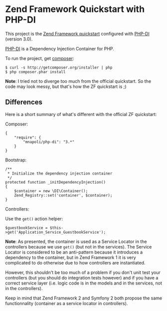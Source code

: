 # Zend Framework Quickstart with PHP-DI

This project is the [Zend Framework quickstart](http://framework.zend.com/manual/en/learning.quickstart.intro.html)
configured with [PHP-DI](http://github.com/mnapoli/PHP-DI) (version 3.0).

[PHP-DI](http://github.com/mnapoli/PHP-DI) is a Dependency Injection Container for PHP.

To run the project, get [composer](http://getcomposer.org/doc/00-intro.md):

    $ curl -s http://getcomposer.org/installer | php
    $ php composer.phar install


**Note**: I tried not to diverge too much from the official quickstart. So the code may look messy, but that's
how the ZF quickstart is ;)

## Differences

Here is a short summary of what's different with the official ZF quickstart:

Composer:

    {
        "require": {
            "mnapoli/php-di": "3.*"
        }
    }

Bootstrap:

    /**
     * Initialize the dependency injection container
     */
    protected function _initDependencyInjection()
    {
        $container = new \DI\Container();
        Zend_Registry::set('container', $container);
    }

Controllers:

Use the `get()` action helper:

    $guestbookService = $this->get('Application_Service_GuestbookService');

**Note**: As presented, the container is used as a Service Locator in the controllers because we use `get()` (but not in the services).
The Service Locator is considered to be an anti-pattern because it introduces a dependency to the container,
but in Zend Framework 1 it is very complicated to do otherwise due to how controllers are instantiated.

However, this shouldn't be too much of a problem if you don't unit test your controllers (but you should do integration tests however)
and if you have a correct service layer (i.e. logic code is in the models and in the services, not in the controllers).

Keep in mind that Zend Framework 2 and Symfony 2 both propose the same functionnality (container as a service locator in controllers).
